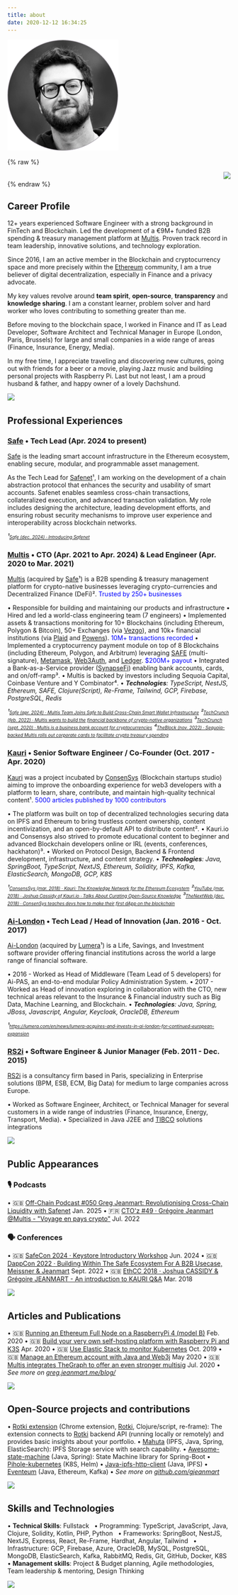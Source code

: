 ```yaml
---
title: about
date: 2020-12-12 16:34:25
---
```


![](/images/greg_profile.png)

{% raw %}
<div style="display: flex; justify-content: flex-end">
  <div><a href="https://docs.google.com/document/d/1Lx5nWjPEVkzmONIkch_Yum3_RKgj2sDozKFqQnUMYDI/export?format=pdf&attachment=false" target="_blank"><img width="48" src="https://play-lh.googleusercontent.com/BvILG98J_N1q5T5bFkXpb9niOmEuwfMlZ838ODhYfVRF-IcCvhZuR2QnvrccQ7-v-OA" /></a></div>
</div>
{% endraw %}



## Career Profile

12+ years experienced Software Engineer with a strong background in FinTech and Blockchain. Led the development of a €9M+ funded B2B spending & treasury management platform at  [Multis](https://multis.co). Proven track record in team leadership, innovative solutions, and technology exploration.

Since 2016, I am an active member in the Blockchain and cryptocurrency space and more precisely within the [Ethereum](http://ethereum.org) community, I am a true believer of digital decentralization, especially in Finance and a privacy advocate.

My key values revolve around **team spirit**, **open-source**, **transparency** and **knowledge sharing**. I am a constant learner, problem solver and hard worker who loves contributing to something greater than me.

Before moving to the blockchain space, I worked in Finance and IT as Lead Developer, Software Architect and Technical Manager in Europe (London, Paris, Brussels) for large and small companies in a wide range of areas (Finance, Insurance, Energy, Media).

In my free time, I appreciate traveling and discovering new cultures, going out with friends for a beer or a movie, playing Jazz music and building personal projects with Raspberry Pi.
Last but not least, I am a proud husband & father, and happy owner of a lovely Dachshund.

![](/images/favicon.ico)


## Professional Experiences

### [Safe](https://safe.global) • Tech Lead (Apr. 2024 to present)

[Safe](https://safe.global) is the leading smart account infrastructure in the Ethereum ecosystem, enabling secure, modular, and programmable asset management. 

As the Tech Lead for [Safenet](https://safe.global/safenet)¹, I am working on the development of a chain abstraction protocol that enhances the security and usability of smart accounts. Safenet enables seamless cross-chain transactions, collateralized execution, and advanced transaction validation. My role includes designing the architecture, leading development efforts, and ensuring robust security mechanisms to improve user experience and interoperability across blockchain networks.

_¹[<font size="1">Safe (dec. 2024) · Introducing Safenet</font>](https://safe.global/blog/introducing-safenet)_

### [Multis](https://multis.co) • CTO (Apr. 2021 to Apr. 2024) & Lead Engineer (Apr. 2020 to Mar. 2021)

[Multis](https://multis.co) (acquired by [Safe](https://safe.global)¹) is a B2B spending & treasury management platform for crypto-native businesses leveraging crypto-currencies and Decentralized Finance (DeFi)². <span style="color:blue">Trusted by 250+ businesses</span>

• Responsible for building and maintaining our products and infrastructure
• Hired and led a world-class engineering team (7 engineers)
• Implemented assets & transactions monitoring for 10+ Blockchains (including Ethereum, Polygon & Bitcoin), 50+ Exchanges (via [Vezgo](https://vezgo.com)), and 10k+ financial institutions (via [Plaid](https://plaid.com) and [Powens](https://powens.com)). <span style="color:blue">10M+ transactions recorded</span>
• Implemented a cryptocurrency payment module on top of 8 Blockchains (including Ethereum, Polygon, and Arbitrum) leveraging [SAFE](https://safe.global) (multi-signature), [Metamask](https://metamask.io/), [Web3Auth](https://web3auth.io/), and [Ledger](https://www.ledger.com/). <span style="color:blue">$200M+ payout</span>
• Integrated a Bank-as-a-Service provider ([SynapseFi](https://synapsefi.com/)) enabling bank accounts, cards, and on/off-ramp³.
• Multis is backed by investors including Sequoia Capital, Coinbase Venture and Y Combinator⁴.
• _**Technologies**: TypeScript, NestJS, Ethereum, SAFE, Clojure(Script), Re-Frame, Tailwind, GCP, Firebase, PostgreSQL, Redis_

_¹[<font size="1">Safe (apr. 2024) · Multis Team Joins Safe to Build Cross-Chain Smart Wallet Infrastructure</font>](https://safe.global/blog/multis-joins-safe-to-build-cross-chain-smart-wallet)_
_²[<font size="1">TechCrunch (feb. 2022) · Multis wants to build the financial backbone of crypto-native organizations</font>](https://techcrunch.com/2022/02/17/multis-wants-to-build-the-financial-backbone-of-crypto-native-organizations)_
_³[<font size="1">TechCrunch (sept. 2020) · Multis is a business bank account for cryptocurrencies</font>](https://techcrunch.com/2020/09/29/multis-is-a-business-bank-account-for-cryptocurrencies)_
_⁴[<font size="1">TheBlock (nov. 2022) · Sequoia-backed Multis rolls out corporate cards to facilitate crypto treasury spending</font>](https://www.theblock.co/post/181594/sequoia-backed-multis-rolls-out-corporate-cards-to-facilitate-crypto-treasury-spending-exclusive)_


### [Kauri](https://kauri.io) • Senior Software Engineer / Co-Founder (Oct. 2017 - Apr. 2020)

[Kauri](https://kauri.io) was a project incubated by [ConsenSys](https://consensys.net) (Blockchain startups studio) aiming to improve the onboarding experience for web3 developers with a platform to learn, share, contribute, and maintain high-quality technical content¹. <span style="color:blue">5000 articles published by 1000 contributors</span>

• The platform was built on top of decentralized technologies securing data on IPFS and Ethereum to bring trustless content ownership, content incentivization, and an open-by-default API to distribute content².
• Kauri.io and Consensys also strived to promote educational content to beginner and advanced Blockchain developers online or IRL (events, conferences, hackhaton)³.
• Worked on Protocol Design, Backend & Frontend development, infrastructure, and content strategy.
• _**Technologies**: Java, SpringBoot, TypeScript, NextJS, Ethereum, Solidity, IPFS, Kafka, ElasticSearch, MongoDB, GCP, K8S_

_¹[<font size="1">ConsensSys (mar. 2018) · Kauri: The Knowledge Network for the Ethereum Ecosystem</font>](https://medium.com/consensys-media/kauri-the-knowledge-network-for-the-ethereum-ecosystem-bccc80c0f3ab)_
_²[<font size="1">YouTube (mar. 2018) · Joshua Cassidy of Kauri.io · Talks About Curating Open-Source Knowledge</font>](https://www.youtube.com/watch?v=wclmiAEzQ5M)_
_³[<font size="1">TheNextWeb (dec. 2018) · ConsenSys teaches devs how to make their first dApp on the blockchain</font>](https://thenextweb.com/news/consensys-teach-dapp-blockchain)_


### [Ai-London](https://www.ai-london.com) • Tech Lead / Head of Innovation (Jan. 2016 - Oct. 2017)

[Ai-London](https://www.ai-london.com) (acquired by [Lumera](https://lumera.com/)¹) is a Life, Savings, and Investment software provider offering financial institutions across the world a large range of financial software.

• 2016 - Worked as Head of Middleware (Team Lead of 5 developers) for Ai-PAS, an end-to-end modular Policy Administration System.
• 2017 - Worked as Head of innovation exploring in collaboration with the CTO, new technical areas relevant to the Insurance & Financial industry such as Big Data, Machine Learning, and Blockchain.
• _**Technologies**: Java, Spring, JBoss, Javascript, Angular, Keycloak, OracleDB, Ethereum_

_¹[<font size="1">https://lumera.com/en/news/lumera-acquires-and-invests-in-ai-london-for-continued-european-expansion</font>](https://lumera.com/en/news/lumera-acquires-and-invests-in-ai-london-for-continued-european-expansion/)_


### [RS2i](https://www.rs2i.fr) • Software Engineer & Junior Manager (Feb. 2011 - Dec. 2015)

[RS2i](https://www.rs2i.fr) is a consultancy firm based in Paris, specializing in Enterprise solutions (BPM, ESB, ECM, Big Data) for medium to large companies across Europe.

• Worked as Software Engineer, Architect, or Technical Manager for several customers in a wide range of industries (Finance, Insurance, Energy, Transport, Media).
• Specialized in Java J2EE and  [TIBCO](https://www.tibco.com) solutions integrations


![](/images/favicon.ico)


## Public Appearances

### 🎙 Podcasts

• 🇬🇧 [Off-Chain Podcast #050 Greg Jeanmart: Revolutionising Cross-Chain Liquidity with Safenet](https://www.youtube.com/watch?v=-bXQVObGyLk) Jan. 2025
• 🇫🇷 [CTO'z #49 · Grégoire Jeanmart @Multis - "Voyage en pays crypto"](https://podcast.ausha.co/cto-z-1/cto-z-49-gregoire-jeanmart-atmultis-voyage-en-pays-crypto) Jul. 2022

### 🗣️ Conferences

• 🇬🇧 [SafeCon 2024 · Keystore Introductory Workshop](https://www.youtube.com/watch?v=hHmOo7A3vNU) Jun. 2024
• 🇬🇧 [DappCon 2022 · Building Within The Safe Ecosystem For A B2B Usecase, Meissner & Jeanmart](https://www.youtube.com/watch?v=5Zcf9qVAQeA) Sept. 2022
• 🇬🇧 [EthCC 2018 · Joshua CASSIDY & Grégoire JEANMART - An introduction to KAURI Q&A](https://www.youtube.com/live/mA3ljB06GJ4?si=wGFz2oCJpZvDQ6G5&t=1184) Mar. 2018


![](/images/favicon.ico)


## Articles and Publications

• 🇬🇧 [Running an Ethereum Full Node on a RaspberryPi 4 (model B)](https://greg.jeanmart.me/2020/02/23/running-an-ethereum-full-node-on-a-raspberrypi-4-/) Feb. 2020
• 🇬🇧 [Build your very own self-hosting platform with Raspberry Pi and K3S](https://greg.jeanmart.me/2020/04/13/build-your-very-own-self-hosting-platform-wi/) Apr. 2020
• 🇬🇧 [Use Elastic Stack to monitor Kubernetes](https://greg.jeanmart.me/2019/10/19/(15)-getting-started-with-elastic-stack-for-monit/) Oct. 2019
• 🇬🇧 [Manage an Ethereum account with Java and Web3j](https://greg.jeanmart.me/2020/05/01/manage-an-ethereum-account-with-java-and-web3j/) May 2020
• 🇬🇧 [Multis integrates TheGraph to offer an even stronger multisig](https://medium.com/multis/multis-integrates-the-graph-to-offer-an-even-stronger-multisig-wallet-b590a4207f8e) Jul. 2020
• _See more on [greg.jeanmart.me/blog/](https://greg.jeanmart.me/blog/)_


![](/images/favicon.ico)


## Open-Source projects and contributions

• [Rotki extension](https://github.com/gjeanmart/rotki-extension) (Chrome extension, [Rotki](https://rotki.com), Clojure/script, re-frame): The extension connects to [Rotki](https://rotki.com) backend API (running locally or remotely) and provides basic insights about your portfolio.
• [Mahuta](https://github.com/Consensys/Mahuta) (IPFS, Java, Spring, ElasticSearch): IPFS Storage service with search capability.
• [Awesome-state-machine](https://github.com/kauri-io/awesome-state-machine) (Java, Spring): State Machine library for Spring-Boot
• [Pihole-kubernetes](https://github.com/MoJo2600/pihole-kubernetes) (K8S, Helm)
• [Java-ipfs-http-client](https://github.com/ipfs-shipyard/java-ipfs-http-client) (Java, IPFS)
• [Eventeum](https://github.com/eventeum/eventeum) (Java, Ethereum, Kafka)
• _See more on [github.com/gjeanmart](https://github.com/gjeanmart)_


![](/images/favicon.ico)


## Skills and Technologies

• **Technical Skills**: Fullstack
&nbsp;&nbsp;• Programming: TypeScript, JavaScript, Java, Clojure, Solidity, Kotlin, PHP, Python
&nbsp;&nbsp;• Frameworks: SpringBoot, NestJS, NextJS, Express, React, Re-Frame, Hardhat,  Angular, Tailwind
&nbsp;&nbsp;• Infrastructure: GCP, Firebase, Azure, OracleDB, MySQL, PostgreSQL, MongoDB, ElasticSearch, Kafka, RabbitMQ, Redis, Git, GitHub, Docker, K8S
• **Management skills**: Project & Budget planning, Agile methodologies, Team leadership & mentoring, Design Thinking


![](/images/favicon.ico)
